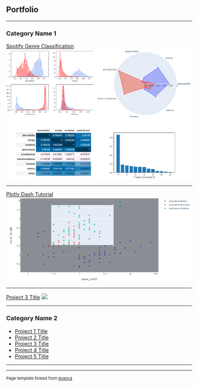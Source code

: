 ## Portfolio

---

### Category Name 1 

[Spotify Genre Classification](https://github.com/stujenn/genre-classifier)
<img src="images/genre-class-summary.png"/>

---
[Plotly Dash Tutorial](https://github.com/stujenn/dash-ex)
<img src="images/dash-tut.png"/>

---
[Project 3 Title](http://example.com/)
<img src="images/dummy_thumbnail.jpg"/>

---

### Category Name 2

- [Project 1 Title](http://example.com/)
- [Project 2 Title](http://example.com/)
- [Project 3 Title](http://example.com/)
- [Project 4 Title](http://example.com/)
- [Project 5 Title](http://example.com/)

---




---
<p style="font-size:11px">Page template forked from <a href="https://github.com/evanca/quick-portfolio">evanca</a></p>
<!-- Remove above link if you don't want to attibute -->
